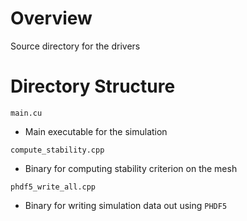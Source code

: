 # Overview
Source directory for the drivers

# Directory Structure
`main.cu`
- Main executable for the simulation

`compute_stability.cpp`
- Binary for computing stability criterion on the mesh

`phdf5_write_all.cpp`
- Binary for writing simulation data out using `PHDF5`
